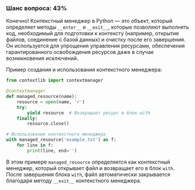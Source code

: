 ### Шанс вопроса: 43%

Конечно! Контекстный менеджер в Python — это объект, который определяет методы `__enter__` и `__exit__`, которые позволяют выполнять код, необходимый для подготовки к контексту (например, открытие файлов, соединение с базой данных) и очистку после его завершения. Он используется для упрощения управления ресурсами, обеспечения гарантированного освобождения ресурсов даже в случае возникновения исключений.

Пример создания и использования контекстного менеджера:

```python
from contextlib import contextmanager

@contextmanager
def managed_resource(name):
    resource = open(name, 'r')
    try:
        yield resource  # Возвращает ресурс в блок with
    finally:
        resource.close()

# Использование контекстного менеджера
with managed_resource('example.txt') as f:
    for line in f:
        print(line, end='')
```

В этом примере `managed_resource` определяется как контекстный менеджер, который открывает файл и возвращает его в блок `with`. После завершения блока `with`, файл автоматически закрывается благодаря методу `__exit__` контекстного менеджера.